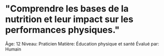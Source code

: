 # "Comprendre les bases de la nutrition et leur impact sur les performances physiques."

Âge: 12
Niveau: Praticien
Matière: Éducation physique et santé
Évalué par: Humain